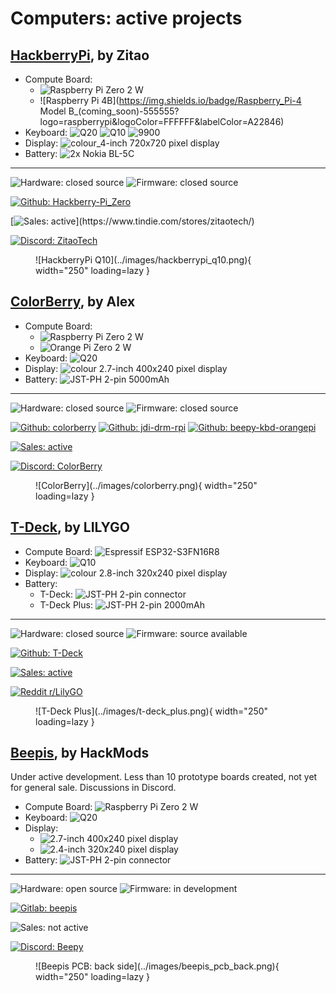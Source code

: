 # Computers: active projects


## [HackberryPi](#hackberrypi-by-zitao), by Zitao

<div class="grid" markdown>

<div markdown>

- Compute Board:
    - ![Raspberry Pi Zero 2 W](https://img.shields.io/badge/Raspberry_Pi-Zero_2_W-555555?logo=raspberrypi&logoColor=FFFFFF&labelColor=A22846)
    - ![Raspberry Pi 4B](https://img.shields.io/badge/Raspberry_Pi-4 Model B_(coming_soon)-555555?logo=raspberrypi&logoColor=FFFFFF&labelColor=A22846)
- Keyboard:
![Q20](https://img.shields.io/badge/Q20-null?logo=blackberry&logoColor=FFFFFF&color=000000)
![Q10](https://img.shields.io/badge/Q10-null?logo=blackberry&logoColor=FFFFFF&color=000000)
![9900](https://img.shields.io/badge/9900-null?logo=blackberry&logoColor=FFFFFF&color=000000)
- Display: ![colour_4-inch 720x720 pixel display](https://img.shields.io/badge/colour_4--inch_720x720_pixel-1565C0)
- Battery: ![2x Nokia BL-5C](https://img.shields.io/badge/2x_Nokia_BL--5C-~2000_mAh-E65100?labelColor=555555)

---

![Hardware: closed source](https://img.shields.io/badge/hardware-closed_source-B71C1C)
![Firmware: closed source](https://img.shields.io/badge/firmware-closed_source-B71C1C)

[![Github: Hackberry-Pi_Zero](https://img.shields.io/badge/repo-Hackberry--Pi__Zero-555555?logo=github&logoColor=FFFFFF&labelColor=181717)](https://github.com/ZitaoTech/Hackberry-Pi_Zero)

[![Sales: active](https://img.shields.io/badge/sales-active_(restocks_announced_on_Discord)-43A047)](https://www.tindie.com/stores/zitaotech/)

[![Discord: ZitaoTech](https://img.shields.io/badge/Discord-ZitaoTech-null?logo=discord&logoColor=FFFFFF&labelColor=5865F2&color=555555)](https://discord.gg/WzPthAmMbP)

</div>

<figure markdown="span">
  ![HackberryPi Q10](../images/hackberrypi_q10.png){ width="250" loading=lazy }
</figure>

</div>


## [ColorBerry](#colorberry-by-alex), by Alex

<div class="grid" markdown>

<div markdown>

- Compute Board:
    - ![Raspberry Pi Zero 2 W](https://img.shields.io/badge/Raspberry_Pi-Zero_2_W-555555?logo=raspberrypi&logoColor=FFFFFF&labelColor=A22846)
    - ![Orange Pi Zero 2 W](https://img.shields.io/badge/Orange_Pi-Zero_2_W-555555?logoColor=FFFFFF&labelColor=F57F17)
- Keyboard:
![Q20](https://img.shields.io/badge/Q20-null?logo=blackberry&logoColor=FFFFFF&color=000000)
- Display: ![colour 2.7-inch 400x240 pixel display](https://img.shields.io/badge/JDI-colour_2.7--inch_400x240_pixel-1565C0)
- Battery: ![JST-PH 2-pin 5000mAh](https://img.shields.io/badge/JST--PH_2--pin-5000_mAh-E65100?labelColor=555555)

---

![Hardware: closed source](https://img.shields.io/badge/hardware-closed_source-B71C1C)
![Firmware: closed source](https://img.shields.io/badge/firmware-closed_source-B71C1C)

[![Github: colorberry](https://img.shields.io/badge/repo-colorberry-555555?logo=github&logoColor=FFFFFF&labelColor=181717)](https://github.com/hyphenlee/colorberry)
[![Github: jdi-drm-rpi](https://img.shields.io/badge/repo-jdi--drm--rpi-555555?logo=github&logoColor=FFFFFF&labelColor=181717)](https://github.com/hyphenlee/jdi-drm-rpi)
[![Github: beepy-kbd-orangepi](https://img.shields.io/badge/repo-beepy--kbd--orangepi-555555?logo=github&logoColor=FFFFFF&labelColor=181717)](https://github.com/hyphenlee/beepy-kbd-orangepi)

[![Sales: active](https://img.shields.io/badge/sales-active-43A047)](https://www.elecrow.com/store/ColorBerry)

[![Discord: ColorBerry](https://img.shields.io/badge/Discord-ColorBerry-null?logo=discord&logoColor=FFFFFF&labelColor=5865F2&color=555555)](https://discord.gg/2uGPpVmCCE)


</div>

<figure markdown="span">
  ![ColorBerry](../images/colorberry.png){ width="250" loading=lazy }
</figure>

</div>


## [T-Deck](#t-deck-by-lilygo), by LILYGO

<div class="grid" markdown>

<div markdown>

- Compute Board: ![Espressif ESP32-S3FN16R8](https://img.shields.io/badge/Espressif-ESP32--S3FN16R8-555555?logo=espressif&logoColor=FFFFFF&labelColor=E7352C)
- Keyboard:
![Q10](https://img.shields.io/badge/Q10-null?logo=blackberry&logoColor=FFFFFF&color=000000)
- Display: ![colour 2.8-inch 320x240 pixel display](https://img.shields.io/badge/colour_2.8--inch_320x240_pixel-1565C0)
- Battery:
    - T-Deck: ![JST-PH 2-pin connector](https://img.shields.io/badge/JST--PH_2--pin-battery_not_included-E65100?labelColor=555555)
    - T-Deck Plus: ![JST-PH 2-pin 2000mAh](https://img.shields.io/badge/JST--PH_2--pin-2000_mAh-E65100?labelColor=555555)

---

![Hardware: closed source](https://img.shields.io/badge/hardware-closed_source-B71C1C)
![Firmware: source available](https://img.shields.io/badge/firmware-source_available-9E9D24)

[![Github: T-Deck](https://img.shields.io/badge/repo-T--Deck-555555?logo=github&logoColor=FFFFFF&labelColor=181717)](https://github.com/Xinyuan-LilyGO/T-Deck)

[![Sales: active](https://img.shields.io/badge/sales-active-43A047)](https://lilygo.cc/search?q=T-Deck)

[![Reddit r/LilyGO](https://img.shields.io/badge/reddit-r/LilyGO-555555?logo=reddit&logoColor=FFFFFF&labelColor=FF4500)](https://www.reddit.com/r/LilyGO/)


</div>

<figure markdown="span">
  ![T-Deck Plus](../images/t-deck_plus.png){ width="250" loading=lazy }
</figure>

</div>


## [Beepis](#beepis-by-hackmods),  by HackMods

<div class="grid" markdown>

<div markdown>

Under active development. Less than 10 prototype boards created, not yet for general sale. Discussions in Discord.

- Compute Board: ![Raspberry Pi Zero 2 W](https://img.shields.io/badge/Raspberry_Pi-Zero_2_W-555555?logo=raspberrypi&logoColor=FFFFFF&labelColor=A22846)
- Keyboard:
![Q20](https://img.shields.io/badge/Q20-null?logo=blackberry&logoColor=FFFFFF&color=000000)
- Display:
    - ![2.7-inch 400x240 pixel display](https://img.shields.io/badge/Sharp-monochrome_2.7--inch_400x240_pixel-1565C0)
    - ![2.4-inch 320x240 pixel display](https://img.shields.io/badge/ILI-colour_2.4--inch_320x240_pixel,_touch_optional-1565C0)
- Battery: ![JST-PH 2-pin connector](https://img.shields.io/badge/JST--PH_2--pin-battery_not_included-E65100?labelColor=555555)

---

![Hardware: open source](https://img.shields.io/badge/hardware-open_source-43A047)
![Firmware: in development](https://img.shields.io/badge/firmware-in_development-9E9D24)

[![Gitlab: beepis](https://img.shields.io/badge/repo-beepis-555555?logo=gitlab&logoColor=FFFFFF&labelColor=FC6D26)](https://gitlab.com/linalinn/bepis)

![Sales: not active](https://img.shields.io/badge/sales-not_active-607D8B)

[![Discord: Beepy](https://img.shields.io/badge/Discord-Beepy-null?logo=discord&logoColor=FFFFFF&labelColor=5865F2&color=555555)](https://discord.gg/QERrSferdF)


</div>

<figure markdown="span">
  ![Beepis PCB: back side](../images/beepis_pcb_back.png){ width="250" loading=lazy }
</figure>

</div>

